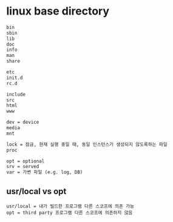 # linux base directory

```txt
bin
sbin
lib
doc
info
man
share

etc
init.d
rc.d

include
src
html
www

dev = device
media
mnt

lock = 잠금, 현재 실행 중일 때, 동일 인스턴스가 생성되지 않도록하는 파일
proc

opt = optional
srv = served
var = 가변 파일 (e.g. log, DB)
```

## usr/local vs opt

```
usr/local = 내가 빌드한 프로그램 다른 스코프에 의존 가능
opt = third party 프로그램 다른 스코프에 의존하지 않음
```
